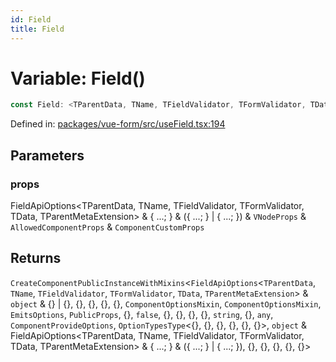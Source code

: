 ```yaml
---
id: Field
title: Field
---
```


# Variable: Field()

```ts
const Field: <TParentData, TName, TFieldValidator, TFormValidator, TData, TParentMetaExtension>(props) => CreateComponentPublicInstanceWithMixins<FieldApiOptions<TParentData, TName, TFieldValidator, TFormValidator, TData, TParentMetaExtension> & object & {} | {}, {}, {}, {}, {}, ComponentOptionsMixin, ComponentOptionsMixin, EmitsOptions, PublicProps, {}, false, {}, {}, {}, {}, string, {}, any, ComponentProvideOptions, OptionTypesType<{}, {}, {}, {}, {}, {}>, object & FieldApiOptions<TParentData, TName, TFieldValidator, TFormValidator, TData, TParentMetaExtension> & { ...; } & ({ ...; } | { ...; }), {}, {}, {}, {}, {}>;
```

Defined in: [packages/vue-form/src/useField.tsx:194](https://github.com/TanStack/form/blob/main/packages/vue-form/src/useField.tsx#L194)

## Parameters

### props

FieldApiOptions\<TParentData, TName, TFieldValidator, TFormValidator, TData, TParentMetaExtension\> & \{ ...; \} & (\{ ...; \} \| \{ ...; \}) & `VNodeProps` & `AllowedComponentProps` & `ComponentCustomProps`

## Returns

`CreateComponentPublicInstanceWithMixins`\<`FieldApiOptions`\<`TParentData`, `TName`, `TFieldValidator`, `TFormValidator`, `TData`, `TParentMetaExtension`\> & `object` & \{\} \| \{\}, \{\}, \{\}, \{\}, \{\}, `ComponentOptionsMixin`, `ComponentOptionsMixin`, `EmitsOptions`, `PublicProps`, \{\}, `false`, \{\}, \{\}, \{\}, \{\}, `string`, \{\}, `any`, `ComponentProvideOptions`, `OptionTypesType`\<\{\}, \{\}, \{\}, \{\}, \{\}, \{\}\>, `object` & FieldApiOptions\<TParentData, TName, TFieldValidator, TFormValidator, TData, TParentMetaExtension\> & \{ ...; \} & (\{ ...; \} \| \{ ...; \}), \{\}, \{\}, \{\}, \{\}, \{\}\>

